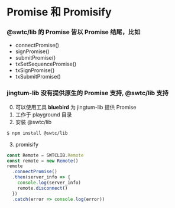 # Promise 和 Promisify

### @swtc/lib 的 Promise 皆以 Promise 结尾，比如

- connectPromise()
- signPromise()
- submitPromise()
- txSetSequencePromise()
- txSignPromise()
- txSubmitPromise()

### jingtum-lib 没有提供原生的 Promise 支持, @swtc/lib 支持

0. 可以使用工具 **bluebird** 为 jingtum-lib 提供 Promise
1. 工作于 playground 目录
2. 安装 @swtc/lib

```bash
$ npm install @swtc/lib
```

3. promisify

```javascript
const Remote = SWTCLIB.Remote
const remote = new Remote()
remote
  .connectPromise()
  .then(server_info => {
    console.log(server_info)
    remote.disconnect()
  })
  .catch(error => console.log(error))
```
